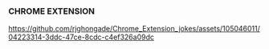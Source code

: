 ### CHROME EXTENSION


https://github.com/rjghongade/Chrome_Extension_jokes/assets/105046011/04223314-3ddc-47ce-8cdc-c4ef326a09dc

